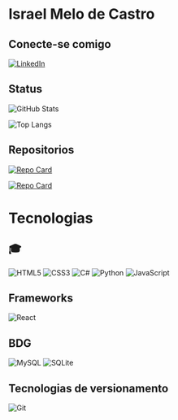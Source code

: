 # Israel Melo de Castro

## Conecte-se comigo

[![LinkedIn](https://img.shields.io/badge/LinkedIn-0077B5?style=for-the-badge&logo=linkedin&logoColor=white)](https://www.linkedin.com/in/israel-c-466217185/)

## Status
![GitHub Stats](https://github-readme-stats.vercel.app/api?username=IsraelCtr&theme=transparent&bg_color=000&border_color=30A3DC&show_icons=true&icon_color=30A3DC&title_color=E94D5F&text_color=FFF)

![Top Langs](https://github-readme-stats-git-masterrstaa-rickstaa.vercel.app/api/top-langs/?username=IsraelCtr&bg_color=000&border_color=30A3DC&title_color=E94D5F&text_color=FFF)

## Repositorios

[![Repo Card](https://github-readme-stats.vercel.app/api/pin/?username=IsraelCtr&repo=controle_financeiro&bg_color=000&border_color=30A3DC&show_icons=true&icon_color=30A3DC&title_color=E94D5F&text_color=FFF)](https://github.com/SEUUSERNAME/SEUREPOSITORIO)

[![Repo Card](https://github-readme-stats.vercel.app/api/pin/?username=IsraelCtr&repo=pill&bg_color=000&border_color=30A3DC&show_icons=true&icon_color=30A3DC&title_color=E94D5F&text_color=FFF)](https://github.com/SEUUSERNAME/SEUREPOSITORIO)

# Tecnologias

## 🎓
![HTML5](https://img.shields.io/badge/HTML5-E34F26?style=for-the-badge&logo=html5&logoColor=white)
![CSS3](https://img.shields.io/badge/CSS3-1572B6?style=for-the-badge&logo=css3&logoColor=white)
![C#](https://img.shields.io/badge/C%23-239120?style=for-the-badge&logo=c-sharp&logoColor=white)
![Python](https://img.shields.io/badge/python-3670A0?style=for-the-badge&logo=python&logoColor=ffdd54)
![JavaScript](https://img.shields.io/badge/JavaScript-F7DF1E?style=for-the-badge&logo=javascript&logoColor=black)

## Frameworks

![React](https://img.shields.io/badge/React-20232A?style=for-the-badge&logo=react&logoColor=61DAFB)

## BDG

![MySQL](https://img.shields.io/badge/MySQL-00000F?style=for-the-badge&logo=mysql&logoColor=white)
![SQLite](https://img.shields.io/badge/SQLite-000?style=for-the-badge&logo=sqlite&logoColor=07405E)

## Tecnologias de versionamento

![Git](https://img.shields.io/badge/GIT-E44C30?style=for-the-badge&logo=git&logoColor=white)